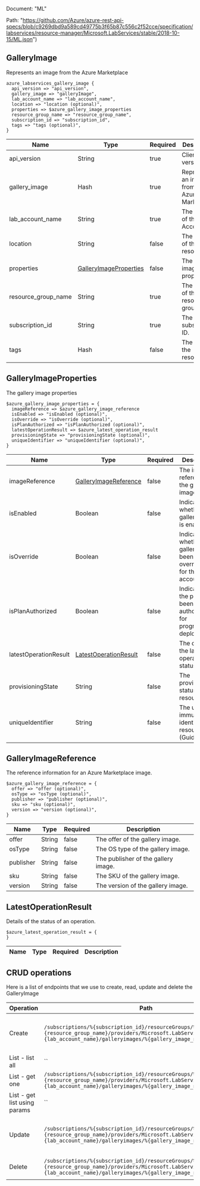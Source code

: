 Document: "ML"


Path: "https://github.com/Azure/azure-rest-api-specs/blob/c9269dbd9a589cd49775b3f65b87c556c2f52cce/specification/labservices/resource-manager/Microsoft.LabServices/stable/2018-10-15/ML.json")

## GalleryImage

Represents an image from the Azure Marketplace

```puppet
azure_labservices_gallery_image {
  api_version => "api_version",
  gallery_image => "galleryImage",
  lab_account_name => "lab_account_name",
  location => "location (optional)",
  properties => $azure_gallery_image_properties
  resource_group_name => "resource_group_name",
  subscription_id => "subscription_id",
  tags => "tags (optional)",
}
```

| Name        | Type           | Required       | Description       |
| ------------- | ------------- | ------------- | ------------- |
|api_version | String | true | Client API version. |
|gallery_image | Hash | true | Represents an image from the Azure Marketplace |
|lab_account_name | String | true | The name of the lab Account. |
|location | String | false | The location of the resource. |
|properties | [GalleryImageProperties](#galleryimageproperties) | false | The gallery image properties |
|resource_group_name | String | true | The name of the resource group. |
|subscription_id | String | true | The subscription ID. |
|tags | Hash | false | The tags of the resource. |
        
## GalleryImageProperties

The gallery image properties

```puppet
$azure_gallery_image_properties = {
  imageReference => $azure_gallery_image_reference
  isEnabled => "isEnabled (optional)",
  isOverride => "isOverride (optional)",
  isPlanAuthorized => "isPlanAuthorized (optional)",
  latestOperationResult => $azure_latest_operation_result
  provisioningState => "provisioningState (optional)",
  uniqueIdentifier => "uniqueIdentifier (optional)",
}
```

| Name        | Type           | Required       | Description       |
| ------------- | ------------- | ------------- | ------------- |
|imageReference | [GalleryImageReference](#galleryimagereference) | false | The image reference of the gallery image. |
|isEnabled | Boolean | false | Indicates whether this gallery image is enabled. |
|isOverride | Boolean | false | Indicates whether this gallery has been overridden for this lab account |
|isPlanAuthorized | Boolean | false | Indicates if the plan has been authorized for programmatic deployment. |
|latestOperationResult | [LatestOperationResult](#latestoperationresult) | false | The details of the latest operation. ex: status, error |
|provisioningState | String | false | The provisioning status of the resource. |
|uniqueIdentifier | String | false | The unique immutable identifier of a resource (Guid). |
        
## GalleryImageReference

The reference information for an Azure Marketplace image.

```puppet
$azure_gallery_image_reference = {
  offer => "offer (optional)",
  osType => "osType (optional)",
  publisher => "publisher (optional)",
  sku => "sku (optional)",
  version => "version (optional)",
}
```

| Name        | Type           | Required       | Description       |
| ------------- | ------------- | ------------- | ------------- |
|offer | String | false | The offer of the gallery image. |
|osType | String | false | The OS type of the gallery image. |
|publisher | String | false | The publisher of the gallery image. |
|sku | String | false | The SKU of the gallery image. |
|version | String | false | The version of the gallery image. |
        
## LatestOperationResult

Details of the status of an operation.

```puppet
$azure_latest_operation_result = {
}
```

| Name        | Type           | Required       | Description       |
| ------------- | ------------- | ------------- | ------------- |



## CRUD operations

Here is a list of endpoints that we use to create, read, update and delete the GalleryImage

| Operation | Path | Verb | Description | OperationID |
| ------------- | ------------- | ------------- | ------------- | ------------- |
|Create|`/subscriptions/%{subscription_id}/resourceGroups/%{resource_group_name}/providers/Microsoft.LabServices/labaccounts/%{lab_account_name}/galleryimages/%{gallery_image_name}`|Put|Create or replace an existing Gallery Image.|GalleryImages_CreateOrUpdate|
|List - list all|``||||
|List - get one|`/subscriptions/%{subscription_id}/resourceGroups/%{resource_group_name}/providers/Microsoft.LabServices/labaccounts/%{lab_account_name}/galleryimages/%{gallery_image_name}`|Get|Get gallery image|GalleryImages_Get|
|List - get list using params|``||||
|Update|`/subscriptions/%{subscription_id}/resourceGroups/%{resource_group_name}/providers/Microsoft.LabServices/labaccounts/%{lab_account_name}/galleryimages/%{gallery_image_name}`|Put|Create or replace an existing Gallery Image.|GalleryImages_CreateOrUpdate|
|Delete|`/subscriptions/%{subscription_id}/resourceGroups/%{resource_group_name}/providers/Microsoft.LabServices/labaccounts/%{lab_account_name}/galleryimages/%{gallery_image_name}`|Delete|Delete gallery image.|GalleryImages_Delete|
